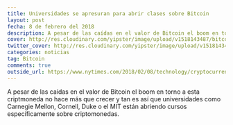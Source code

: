 ```yaml
---
title: Universidades se apresuran para abrir clases sobre Bitcoin
layout: post
fecha: 8 de febrero del 2018
description: A pesar de las caídas en el valor de Bitcoin el boom en torno a esta criptmoneda no hace más que crecer y tan es así que universidades como Carnegie Mellon, Cornell, Duke o el MIT están abriendo cursos específicamente sobre criptomonedas.
cover: http://res.cloudinary.com/yipster/image/upload/v1518143487/bitcoin-school_cjuqe0.jpg
twitter_cover: http://res.cloudinary.com/yipster/image/upload/v1518143487/bitcoin-school_cjuqe0.jpg
categories: noticias 
tag: Bitcoin
comments: true
outside_url: https://www.nytimes.com/2018/02/08/technology/cryptocurrencies-come-to-campus.html 
---
```


A pesar de las caídas en el valor de Bitcoin el boom en torno a esta criptmoneda no hace más que crecer y tan es así que universidades como Carnegie Mellon, Cornell, Duke o el MIT están abriendo cursos específicamente sobre criptomonedas.
